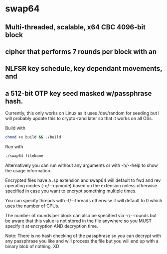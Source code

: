 # swap64
## Multi-threaded, scalable, x64 CBC 4096-bit block
## cipher that performs 7 rounds per block with an
## NLFSR key schedule, key dependant movements, and
## a 512-bit OTP key seed masked w/passphrase hash.

Currently, this only works on Linux as it uses /dev/random
for seeding but I will probably update this to crypto-rand
later so that it works on all OSs.

Build with
``` sh
chmod +x build && ./build
```

Run with
``` sh
./swap64 fileName
```

Alternatively you can run without any arguments or
with -h/--help to show the usage information.

Encrypted files have a .sp extension and swap64 will default
to fwd and rev operating modes (-o/--opmode) based on the
extension unless otherwise specified in case you want to
encrypt something multiple times.

You can specify threads with -t/--threads otherwise
it will default to 0 which uses the number of CPUs.

The number of rounds per block can also be specified via
-r/--rounds but be aware that this value is not stored
in the file anywhere so you MUST specify it at
encryption AND decryption time.

Note: There is no hash checking of the passphrase so you
can decrypt with any passphrase you like and will process
the file but you will end up with a binary blob of nothing. XD
